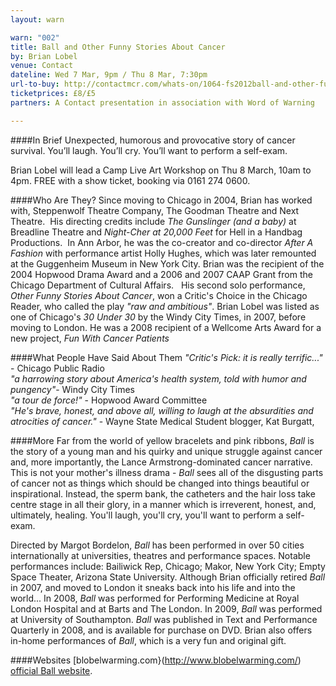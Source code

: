 ```yaml
---
layout: warn

warn: "002"
title: Ball and Other Funny Stories About Cancer
by: Brian Lobel
venue: Contact
dateline: Wed 7 Mar, 9pm / Thu 8 Mar, 7:30pm
url-to-buy: http://contactmcr.com/whats-on/1064-fs2012ball-and-other-funny-stories-about-cancer/booking/
ticketprices: £8/£5
partners: A Contact presentation in association with Word of Warning

---
```


####In Brief
Unexpected, humorous and provocative story of cancer survival. You’ll laugh. You’ll cry. You’ll want to perform a self-exam. 

Brian Lobel will lead a Camp Live Art Workshop on Thu 8 March, 10am to 4pm. FREE with a show ticket, booking via 0161 274 0600.  

####Who Are They?
Since moving to Chicago in 2004, Brian has worked with, Steppenwolf Theatre Company, The Goodman Theatre and Next Theatre.  His directing credits include *The Gunslinger (and a baby)* at Breadline Theatre and *Night-Cher at 20,000 Feet* for Hell in a Handbag Productions.  In Ann Arbor, he was the co-creator and co-director *After A Fashion* with performance artist Holly Hughes, which was later remounted at the Guggenheim Museum in New York City. Brian was the recipient of the 2004 Hopwood Drama Award and a 2006 and 2007 CAAP Grant from the Chicago Department of Cultural Affairs.   His second solo performance, *Other Funny Stories About Cancer*, won a Critic's Choice in the Chicago Reader, who called the play *"raw and ambitious"*. Brian Lobel was listed as one of Chicago's *30 Under 30* by the Windy City Times, in 2007, before moving to London. He was a 2008 recipient of a Wellcome Arts Award for a new project, *Fun With Cancer Patients*

####What People Have Said About Them
*"Critic's Pick: it is really terrific..."* - Chicago Public Radio     
*"a harrowing story about America's health system, told with humor and pungency"*- Windy City Times    
*"a tour de force!"* - Hopwood Award Committee    
*"He's brave, honest, and above all, willing to laugh at the absurdities and atrocities of cancer."* - Wayne State Medical Student blogger, Kat Burgatt,    

####More
Far from the world of yellow bracelets and pink ribbons, *Ball* is the story of a young man and his quirky and unique struggle against cancer and, more importantly, the Lance Armstrong-dominated cancer narrative. This is not your mother's illness drama - *Ball* sees all of the disgusting parts of cancer not as things which should be changed into things beautiful or inspirational. Instead, the sperm bank, the catheters and the hair loss take centre stage in all their glory, in a manner which is irreverent, honest, and, ultimately, healing. 
You'll laugh, you'll cry, you'll want to perform a self-exam. 
 
Directed by Margot Bordelon, *Ball* has been performed in over 50 cities internationally at universities, theatres and performance spaces. Notable performances include: Bailiwick Rep, Chicago; Makor, New York City;  Empty Space Theater, Arizona State University.
Although Brian officially retired *Ball* in 2007, and moved to London it sneaks back into his life and into the world... In 2008, *Ball* was performed for Performing Medicine at Royal London Hospital and at Barts and The London. In 2009, *Ball* was performed at University of Southampton. *Ball* was published in Text and Performance Quarterly in 2008, and is available for purchase on DVD. Brian also offers in-home performances of *Ball*, which is a very fun and original gift.

####Websites
[blobelwarming.com}(http://www.blobelwarming.com/)
[official Ball website](http://brianlobel.freeservers.com/BALL1.htm). 
